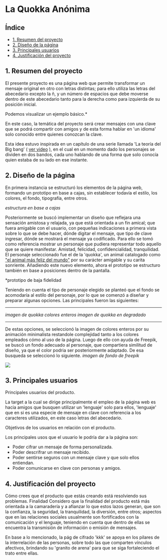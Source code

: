 # La Quokka Anónima

## Índice

* [1. Resumen del proyecto](#1-Resumen-del-proyecto)
* [2. Diseño de la página](#2-Diseño-de-la-página)
* [3. Principales usuarios](#3-Principales-usuarios)
* [4. Justificación del proyecto](#4-Justificación-del-proyecto)



## 1. Resumen del proyecto

El presente proyecto es una página web que permite transformar un mensaje original en otro con letras distintas; para ello utiliza las letras del abecedario excepto la ñ, y un número de espacios que debe moverse dentro de este abecedario tanto para la derecha como para izquierda de su posición inicial.

Podemos visualizar un ejemplo básico.*

En este caso, la temática del proyecto será crear mensajes con una clave que se podrá compartir con amigos y de esta forma hablar en 'un idioma' solo conocido entre quienes conozcan la clave.

Esta idea estuvo inspirada en un capítulo de una serie llamada 'La teoría del Big bang' ( [ver video](https://www.youtube.com/watch?v=LdiNUr9NpdI) ), en el cual en un momento dado los personajes se dividen en dos bandos, cada uno hablando de una forma que solo conocía quien estaba de su lado en ese instante.


## 2. Diseño de la página
En primera instancia se estructuró los elementos de la página web, formando un prototipo en base a cajas, sin establecer todavía el estilo, los colores, el fondo, tipografía, entre otros. 

*estructura en base a cajas*

Posteriormente se buscó implementar un diseño que reflejara una sensación amistosa y relajada, ya que está orientada a un fin amical; que fuera amigable con el usuario, con pequeñas indicaciones a primera vista sobre lo que se debe hacer, dónde digitar el mensaje, que tipo de clave ingresar, dónde se mostrará el mensaje ya codificado. 
Para ello se tomó como referencia mostrar un personaje que pudiera representar todo aquello que se quiere manifestar. Amistad, felicidad, confidencialidad, tranquilidad. El personaje seleccionado fue el de la 'quokka', un animal catalogado como ["el animal más feliz del mundo"](https://www.hogarmania.com/mascotas/otras/mas/quokka-marsupial-37428.html) por su carácter amigable y su carita sonriente.
Añadiendo este nuevo elemento, ahora el prototipo se estructuro también en base a posiciones dentro de la pantalla.

*prototipo de baja fidelidad

Teniendo en cuenta el tipo de personaje elegido se planteó que el fondo se acomodaría al estilo del personaje, por lo que se comenzó a diseñar y preparar algunas opciones.
Las principales fueron las siguientes:
***
*imagen de quokka colores enteros*
*imagen de quokka en degradado*
***
De estas opciones, se seleccionó la imagen de colores enteros por su animación minimalista restandole complejidad tanto a los colores empleados cómo al uso de la página.
Luego de ello con ayuda de Freepik, se buscó un fondo adecuado al personaje, que  compartiera similitud de diseño, ya que el color podria ser posteriormente adaptado.
De esa busqueda se seleccionó lo siguiente.
*imagen de fondo de freepik*

![](https://img.freepik.com/vector-gratis/fondo-plano-selva-tropical_23-2148934761.jpg?w=740&t=st=1667408582~exp=1667409182~hmac=b8ecbafa1c7c0795269cedb91501daf6335cb2e2cb1eac087d816f0d2a55cb73)





## 3. Principales usuarios
Principales usuarios del producto.

La target a la cual se dirige principalmente el empleo de la página web es hacia amigos que busquen utilizar un 'lenguaje' solo para ellos, 'lenguaje' que en si es una especie de mensaje en clave con referencia a los caracteres utilizados, en este caso letras del abecedario. 


Objetivos de los usuarios en relación con el producto.

Los principales usos que el usuario le podría dar a la página son:

* Poder cifrar un mensaje de forma personalizada.
* Poder descrifrar un mensaje recibido.
* Poder sentirse seguros con un mensaje clave y que solo ellos entiendan.
* Poder comunicarse en clave con personas  y amigos.


## 4. Justificación del proyecto
Cómo crees que el producto que estás creando está resolviendo sus problemas.
Finalidad
Considero que la finalidad del producto está más orientada a la camaradería y a afianzar lo que estos lazos generan, que son la confianza, la seguridad, la tranquilidad, la diversión, entre otros; aspectos que en las relaciones sociales usualmente son fortificados con la comunicación y el lenguaje, teniendo en cuenta que dentro de ellas se encuentra la transmisión de información o emisión de mensajes.

En base a lo mencionado, la pág de cifrado 'kkk' se apoya en los pilares de la interrelación de las personas, sobre todo las que comparten vínculos afectivos, brindando su 'granito de arena' para que se siga fortaleciendo el trato entre ellas.

